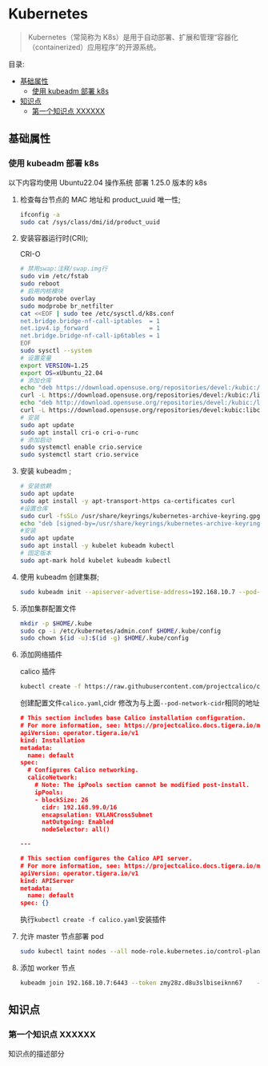 # Kubernetes <!-- omit in toc -->

> Kubernetes（常简称为 K8s）是用于自动部署、扩展和管理“容器化（containerized）应用程序”的开源系统。

目录:

- [基础属性](#基础属性)
  - [使用 kubeadm 部署 k8s](#使用-kubeadm-部署-k8s)
- [知识点](#知识点)
  - [第一个知识点 XXXXXX](#第一个知识点-xxxxxx)

## 基础属性

### 使用 kubeadm 部署 k8s

以下内容均使用 Ubuntu22.04 操作系统 部署 1.25.0 版本的 k8s

1. 检查每台节点的 MAC 地址和 product_uuid 唯一性;

   ```bash
   ifconfig -a
   sudo cat /sys/class/dmi/id/product_uuid
   ```

2. 安装容器运行时(CRI);

   CRI-O

   ```bash
   # 禁用swap:注释/swap.img行
   sudo vim /etc/fstab
   sudo reboot
   # 启用内核模块
   sudo modprobe overlay
   sudo modprobe br_netfilter
   cat <<EOF | sudo tee /etc/sysctl.d/k8s.conf
   net.bridge.bridge-nf-call-iptables  = 1
   net.ipv4.ip_forward                 = 1
   net.bridge.bridge-nf-call-ip6tables = 1
   EOF
   sudo sysctl --system
   # 设置变量
   export VERSION=1.25
   export OS=xUbuntu_22.04
   # 添加仓库
   echo "deb https://download.opensuse.org/repositories/devel:/kubic:/libcontainers:/stable/$OS/ /" | sudo tee /etc/apt/sources.list.d/devel:kubic:libcontainers:stable.list
   curl -L https://download.opensuse.org/repositories/devel:/kubic:/libcontainers:/stable/$OS/Release.key | sudo apt-key add -
   echo "deb http://download.opensuse.org/repositories/devel:/kubic:/libcontainers:/stable:/cri-o:/$VERSION/$OS/ /" | sudo tee /etc/apt/sources.list.d/devel:kubic:libcontainers:stable:cri-o:$VERSION.list
   curl -L https://download.opensuse.org/repositories/devel:kubic:libcontainers:stable:cri-o:$VERSION/$OS/Release.key | sudo apt-key add -
   # 安装
   sudo apt update
   sudo apt install cri-o cri-o-runc
   # 添加启动
   sudo systemctl enable crio.service
   sudo systemctl start crio.service
   ```

3. 安装 kubeadm ;

   ```bash
   # 安装依赖
   sudo apt update
   sudo apt install -y apt-transport-https ca-certificates curl
   #设置仓库
   sudo curl -fsSLo /usr/share/keyrings/kubernetes-archive-keyring.gpg https://packages.cloud.google.com/apt/doc/apt-key.gpg
   echo "deb [signed-by=/usr/share/keyrings/kubernetes-archive-keyring.gpg] https://apt.kubernetes.io/ kubernetes-xenial main" | sudo tee /etc/apt/sources.list.d/kubernetes.list
   #安装
   sudo apt update
   sudo apt install -y kubelet kubeadm kubectl
   # 固定版本
   sudo apt-mark hold kubelet kubeadm kubectl
   ```

4. 使用 kubeadm 创建集群;

   ```bash
   sudo kubeadm init --apiserver-advertise-address=192.168.10.7 --pod-network-cidr=192.168.99.0/16
   ```

5. 添加集群配置文件

   ```bash
   mkdir -p $HOME/.kube
   sudo cp -i /etc/kubernetes/admin.conf $HOME/.kube/config
   sudo chown $(id -u):$(id -g) $HOME/.kube/config
   ```

6. 添加网络插件

   calico 插件

   ```bash
   kubectl create -f https://raw.githubusercontent.com/projectcalico/calico/v3.24.1/manifests/tigera-operator.yaml
   ```

   创建配置文件`calico.yaml`,cidr 修改为与上面`--pod-network-cidr`相同的地址

   ```json
   # This section includes base Calico installation configuration.
   # For more information, see: https://projectcalico.docs.tigera.io/master/reference/   installation/api#operator.tigera.io/v1.Installation
   apiVersion: operator.tigera.io/v1
   kind: Installation
   metadata:
     name: default
   spec:
     # Configures Calico networking.
     calicoNetwork:
       # Note: The ipPools section cannot be modified post-install.
       ipPools:
       - blockSize: 26
         cidr: 192.168.99.0/16
         encapsulation: VXLANCrossSubnet
         natOutgoing: Enabled
         nodeSelector: all()

   ---

   # This section configures the Calico API server.
   # For more information, see: https://projectcalico.docs.tigera.io/master/reference/   installation/api#operator.tigera.io/v1.APIServer
   apiVersion: operator.tigera.io/v1
   kind: APIServer
   metadata:
     name: default
   spec: {}
   ```

   执行`kubectl create -f calico.yaml`安装插件

7. 允许 master 节点部署 pod

   ```bash
   sudo kubectl taint nodes --all node-role.kubernetes.io/control-plane- node-role.kubernetes.io/master-
   ```

8. 添加 worker 节点

   ```bash
   kubeadm join 192.168.10.7:6443 --token zmy28z.d8u3slbiseiknn67    --discovery-token-ca-cert-hash   sha256:1d6cffbd46bbe709c47cc891ec0dd6a1f9b5391206d2cc28504600621a68c5bf
   ```

## 知识点

### 第一个知识点 XXXXXX

知识点的描述部分
